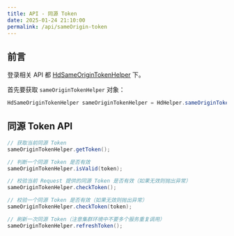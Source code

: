 ```yaml
---
title: API - 同源 Token
date: 2025-01-24 21:10:00
permalink: /api/sameOrigin-token
---
```


## 前言

登录相关 API 都 [HdSameOriginTokenHelper](https://github.com/Kele-Bingtang/hd-security/tree/master/hd-security-core/src/main/java/cn/youngkbt/hdsecurity/hd/HdSameOriginTokenHelper.java) 下。

首先要获取 `sameOriginTokenHelper` 对象：

```java
HdSameOriginTokenHelper sameOriginTokenHelper = HdHelper.sameOriginTokenHelper();
```

## 同源 Token API

```java
// 获取当前同源 Token
sameOriginTokenHelper.getToken();

// 判断一个同源 Token 是否有效
sameOriginTokenHelper.isValid(token);

// 校验当前 Request 提供的同源 Token 是否有效（如果无效则抛出异常）
sameOriginTokenHelper.checkToken();

// 校验一个同源 Token 是否有效（如果无效则抛出异常）
sameOriginTokenHelper.checkToken(token);

// 刷新一次同源 Token（注意集群环境中不要多个服务重复调用）
sameOriginTokenHelper.refreshToken();
```
